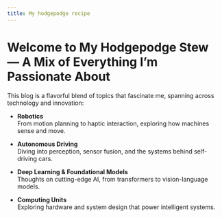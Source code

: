 ```yaml
---
title: My hodgepodge recipe
---
```


# Welcome to My Hodgepodge Stew — A Mix of Everything I’m Passionate About

This blog is a flavorful blend of topics that fascinate me, spanning across technology and innovation:

- **Robotics**  
  From motion planning to haptic interaction, exploring how machines sense and move.

- **Autonomous Driving**  
  Diving into perception, sensor fusion, and the systems behind self-driving cars.

- **Deep Learning & Foundational Models**  
  Thoughts on cutting-edge AI, from transformers to vision-language models.

- **Computing Units**  
  Exploring hardware and system design that power intelligent systems.
